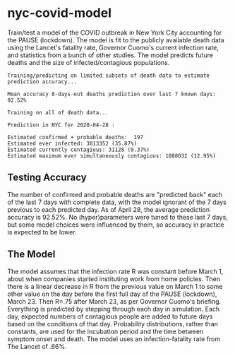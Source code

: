 # nyc-covid-model
  Train/test a model of the COVID outbreak in New York City accounting for the PAUSE (lockdown). The model is fit to the publicly available death data using the Lancet's fatality rate, Governor Cuomo's current infection rate, and statistics from a bunch of other studies. The model predicts future deaths and the size of infected/contagious populations.  

    Training/predicting on limited subsets of death data to estimate prediction accuracy...

    Mean accuracy 8-days-out deaths prediction over last 7 known days: 92.52% 

    Training on all of death data...

    Prediction in NYC for 2020-04-28 :

    Estimated confirmed + probable deaths:  197
    Estimated ever infected: 3013352 (35.87%)
    Estimated currently contagious: 31128 (0.37%)
    Estimated maximum ever simultaneously contagious: 1088032 (12.95%)

## Testing Accuracy

The number of confirmed and probable deaths are "predicted back" each of the last 7 days with complete data, with the model ignorant of the 7 days previous to each predicted day. As of April 28, the average prediction accuracy is 92.52%. No (hyper)parameters were tuned to these last 7 days, but some model choices were influenced by them, so accuracy in practice is expected to be lower.

## The Model

The model assumes that the infection rate R was constant before March 1, about when companies started instituting work from home policies. Then there is a linear decrease in R from the previous value on March 1 to some other value on the day before the first full day of the PAUSE (lockdown), March 23. Then R=.75 after March 23, as per Governor Cuomo's briefing. Everything is predicted by stepping through each day in simulation. Each day, expected numbers of contagious people are added to future days based on the conditions of that day. Probability distributions, rather than constants, are used for the incubation period and the time between symptom onset and death. The model uses an infection-fatality rate from The Lancet of .66%.
